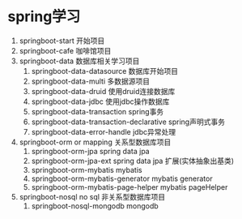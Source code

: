 # spring学习

1. springboot-start 开始项目
2. springboot-cafe 咖啡馆项目
3. springboot-data 数据库相关学习项目
    1. springboot-data-datasource 数据库开始项目
    2. springboot-data-multi 多数据源项目
    3. springboot-data-druid 使用druid连接数据库
    4. springboot-data-jdbc 使用jdbc操作数据库
    5. springboot-data-transaction spring事务
    5. springboot-data-transaction-declarative spring声明式事务
    6. springboot-data-error-handle jdbc异常处理
4. springboot-orm or mapping 关系型数据库项目
    1. springboot-orm-jpa spring data jpa
    2. springboot-orm-jpa-ext spring data jpa 扩展(实体抽象出基类)
    3. springboot-orm-mybatis mybatis
    4. springboot-orm-mybatis-generator mybatis generator
    5. springboot-orm-mybatis-page-helper mybatis pageHelper
5. springboot-nosql no sql 非关系型数据库项目
    1. springboot-nosql-mongodb mongodb